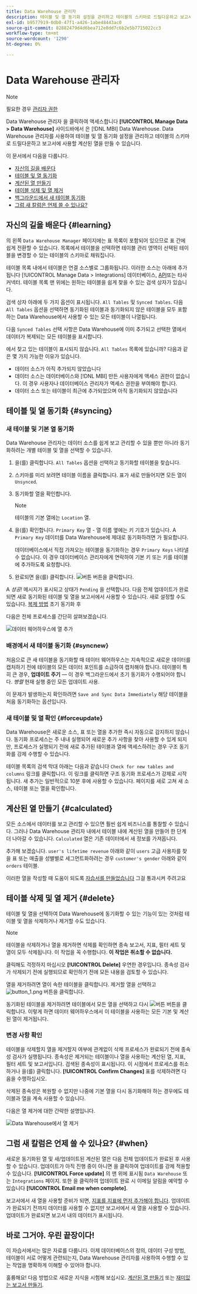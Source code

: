 ```yaml
---
title: Data Warehouse 관리자
description: 테이블 및 열 동기화 설정을 관리하고 테이블의 스키마로 드릴다운하고 보고서에 사용할 계산된 열을 만드는 방법을 알아봅니다.
exl-id: b9577919-0db0-47f1-a426-1abe48443ac0
source-git-commit: 82882479d4d6bea712e8dd7c6b2e5b7715022cc3
workflow-type: tm+mt
source-wordcount: '1290'
ht-degree: 0%

---
```


# Data Warehouse 관리자

>[!NOTE]
>
>필요한 경우 [관리자 권한](../../administrator/user-management/user-management.md)

Data Warehouse 관리자 을 클릭하여 액세스합니다 **[!UICONTROL Manage Data > Data Warehouse]** 사이드바에서 은 [!DNL MBI] Data Warehouse. Data Warehouse 관리자를 사용하여 테이블 및 열 동기화 설정을 관리하고 테이블의 스키마로 드릴다운하고 보고서에 사용할 계산된 열을 만들 수 있습니다.

이 문서에서 다음을 다룹니다.

* [자신의 길을 배운다](#learning)
* [테이블 및 열 동기화](#syncing)
* [계산된 열 만들기](#calculated)
* [테이블 삭제 및 열 제거](#delete)
* [백그라운드에서 새 테이블 동기화](#syncnew)
* [그럼 새 칼럼은 언제 쓸 수 있나요?](#when)

## 자신의 길을 배운다 {#learning}

의 왼쪽 `Data Warehouse Manager` 페이지에는 표 목록이 포함되어 있으므로 표 간에 쉽게 전환할 수 있습니다. 목록에서 테이블을 선택하면 테이블 관리 영역이 선택된 테이블을 변경할 수 있는 테이블의 스키마로 채워집니다.

테이블 목록 내에서 테이블은 연결 소스별로 그룹화됩니다. 이러한 소스는 아래에 추가됩니다 [!UICONTROL Manage Data > Integrations] 데이터베이스, [API](https://developer.adobe.com/commerce/services/reporting/)또는 타사 커넥터. 테이블 목록 맨 위에는 원하는 테이블을 쉽게 찾을 수 있는 검색 상자가 있습니다.

검색 상자 아래에 두 가지 옵션이 표시됩니다. `All Tables` 및 `Synced Tables`. 다음 `All Tables` 옵션을 선택하면 동기화된 테이블과 동기화되지 않은 테이블을 모두 포함하는 Data Warehouse에서 사용할 수 있는 모든 테이블이 나열됩니다.

다음 `Synced Tables` 선택 사항은 Data Warehouse에 이미 추가되고 선택한 열에서 데이터가 복제되는 모든 테이블을 표시합니다.

에서 찾고 있는 테이블이 표시되지 않습니다. `All Tables` 목록에 있습니까? 다음과 같은 몇 가지 가능한 이유가 있습니다.

* 데이터 소스가 아직 추가되지 않았습니다
* 데이터 소스는 데이터베이스와 [!DNL MBI] 만든 사용자에게 액세스 권한이 없습니다. 이 경우 사용자나 데이터베이스 관리자가 액세스 권한을 부여해야 합니다.
* 데이터 소스 또는 테이블이 최근에 추가되었으며 아직 동기화되지 않았습니다

## 테이블 및 열 동기화 {#syncing}

### 새 테이블 및 기본 열 동기화

Data Warehouse 관리자는 데이터 소스를 쉽게 보고 관리할 수 있을 뿐만 아니라 동기화하려는 개별 테이블 및 열을 선택할 수 있습니다.

1. 을(를) 클릭합니다. `All Tables` 옵션을 선택하고 동기화할 테이블을 찾습니다.
1. 스키마를 미리 보려면 테이블 이름을 클릭합니다. 표가 새로 만들어지면 모든 열이 `Unsynced`.
1. 동기화할 열을 확인합니다.

   >[!NOTE]
   >
   >테이블의 기본 열에는 `Location` 열.

1. 을(를) 확인합니다. `Primary Key` 열 - 열 이름 옆에는 키 기호가 있습니다. A `Primary Key` 데이터를 Data Warehouse에 제대로 동기화하려면 가 필요합니다.

   데이터베이스에서 직접 가져오는 테이블을 동기화하는 경우 `Primary Keys` 나타낼 수 없습니다. 이 경우 데이터베이스 관리자에게 연락하여 기본 키 또는 키를 테이블에 추가하도록 요청합니다.
1. 완료되면 을(를) 클릭합니다. ![버튼](../../assets/button.png) 버튼을 클릭합니다.

A *성공!* 메시지가 표시되고 상태가 `Pending` 을 선택합니다. 다음 전체 업데이트가 완료되면 새로 동기화된 테이블 및 열을 보고서에서 사용할 수 있습니다. 새로 설정할 수도 있습니다. [복제 방법](./cfg-replication-methods.md) 초기 동기화 후

다음은 전체 프로세스를 간단히 살펴보겠습니다.

![데이터 웨어하우스에 열 추가](../../assets/DW_sync.gif)

### 배경에서 새 테이블 동기화 {#syncnew}

처음으로 큰 새 테이블을 동기화할 때 데이터 웨어하우스는 지속적으로 새로운 데이터를 캡처하기 전에 테이블의 모든 데이터 포인트를 소급하여 캡처해야 합니다. 테이블이 특히 큰 경우, **업데이트 주기** — 이 경우 백그라운드에서 초기 동기화가 수행되어야 합니다. *병렬* 현재 실행 중인 모든 업데이트 사용.

이 문제가 발생하는지 확인하려면 `Save and Sync Data Immediately` 해당 테이블을 처음 동기화하는 옵션입니다.

### 새 테이블 및 열 확인 {#forceupdate}

Data Warehouse은 새로운 소스, 표 또는 열을 추가한 즉시 자동으로 감지하지 않습니다. 동기화 프로세스는 주 내내 실행되어 새로운 추가 사항을 찾아 사용할 수 있게 되지만, 프로세스가 실행되기 전에 새로 추가된 테이블과 열에 액세스하려는 경우 구조 동기화를 강제 수행할 수 있습니다.

테이블 목록의 검색 막대 아래는 다음과 같습니다 `Check for new tables and columns` 링크를 클릭합니다. 이 링크를 클릭하면 구조 동기화 프로세스가 강제로 시작됩니다. 새 추가는 일반적으로 10분 후에 사용할 수 있습니다. 페이지를 새로 고쳐 새 소스, 테이블 또는 열을 확인합니다.

## 계산된 열 만들기 {#calculated}

모든 소스에서 데이터를 보고 관리할 수 있으면 훨씬 쉽게 비즈니스를 통찰할 수 있습니다. 그러나 Data Warehouse 관리자 내에서 테이블 내에 계산된 열을 만들어 한 단계 더 나아갈 수 있습니다. `Calculated` 열은 기존 데이터에서 새 정보를 가져옵니다.

추가해 보겠습니다. `user's lifetime revenue` 아래와 같이 `users` 고급 사용자를 찾을 표 또는 매출을 성별별로 세그먼트화하려는 경우 `customer's gender` 아래와 같이 `orders` 테이블.

이러한 열을 작성할 때 도움이 되도록 [자습서를 만들었습니다](../../data-analyst/data-warehouse-mgr/creating-calculated-columns.md) 그걸 통과시켜 주려고요

## 테이블 삭제 및 열 제거 {#delete}

테이블 및 열을 선택하여 Data Warehouse에 동기화할 수 있는 기능이 있는 것처럼 테이블 및 열을 삭제하거나 제거할 수도 있습니다.

>[!NOTE]
>
>테이블을 삭제하거나 열을 제거하면 삭제를 확인하면 종속 보고서, 지표, 필터 세트 및 열이 모두 삭제됩니다. 이 작업을 꼭 수행합니다. **이 작업은 취소할 수 없습니다.**

클릭해도 걱정하지 마십시오 **[!UICONTROL Delete]** 우연한 경우입니다. 종속성 검사가 삭제되기 전에 실행되므로 확인하기 전에 모든 내용을 검토할 수 있습니다.

열을 제거하려면 열이 속한 테이블을 클릭합니다. 제거할 열을 선택하고 ![button\_1.png](../../assets/button_1.png) 버튼을 클릭합니다.

동기화된 테이블을 제거하려면 테이블에서 모든 열을 선택하고 다시 ![버튼](../../assets/button_1.png) 버튼을 클릭합니다. 이렇게 하면 데이터 웨어하우스에서 이 테이블을 사용하는 모든 기본 및 계산된 열이 제거됩니다.

### 변경 사항 확인

테이블을 삭제할지 열을 제거할지 여부에 관계없이 삭제 프로세스가 완료되기 전에 종속성 검사가 실행됩니다. 종속성은 제거되는 테이블이나 열을 사용하는 계산된 열, 지표, 필터 세트 및 보고서입니다. 검색된 종속성이 표시됩니다. 이 시점에서 프로세스를 취소하거나 을(를) 클릭합니다. **[!UICONTROL Confirm Changes]** 표를 삭제하려면 다음을 수행하십시오.

삭제된 종속성은 복원할 수 없지만 나중에 기본 열을 다시 동기화해야 하는 경우에도 테이블과 열을 계속 사용할 수 있습니다.

다음은 열 제거에 대한 간략한 설명입니다.

![Data Warehouse에서 열 제거](../../assets/DW_delete.gif)

## 그럼 새 칼럼은 언제 쓸 수 있나요? {#when}

새로운 동기화된 열 및 새/업데이트된 계산된 열은 다음 전체 업데이트가 완료된 후 사용할 수 있습니다. 업데이트가 아직 진행 중이 아니면 을 클릭하여 업데이트를 강제 적용할 수 있습니다. **[!UICONTROL Force update]** 의 맨 위에 표시됨 `Data Warehouse` 또는 `Integrations` 페이지. 또한 을 클릭하여 업데이트 완료 시 이메일 알림을 예약할 수 있습니다 **[!UICONTROL Email me when complete]**.

보고서에서 새 열을 사용할 준비가 되면, [지표를 지표에 먼저 추가해야 합니다](../data-warehouse-mgr/manage-data-dimensions-metrics.md). 업데이트가 완료되기 전까지 데이터를 사용할 수 없지만 보고서에서 새 열을 사용할 수 있습니다. 업데이트가 완료되면 보고서 내의 데이터가 표시됩니다.

## 바로 그거야. 우린 끝장이다!

이 자습서에서는 많은 자료를 다룹니다. 이제 데이터베이스의 정의, 데이터 구성 방법, 테이블이 서로 어떻게 관련되는지, Data Warehouse 관리자를 사용하여 수행할 수 있는 작업을 명확하게 이해할 수 있어야 합니다.

훌륭해요! 다음 방법으로 새로운 지식을 시험해 보십시오. [계산된 열 만들기](../data-warehouse-mgr/creating-calculated-columns.md) 또는 [재미있는 보고서 만들기](../../tutorials/using-visual-report-builder.md).

